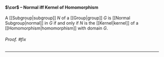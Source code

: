 #### $\cor$ – Normal iff Kernel of Homomorphism
A [[Subgroup|subgroup]] $N$ of a [[Group|group]] $G$ is [[Normal Subgroup|normal]] in $G$ if and only if $N$ is the [[Kernel|kernel]] of a [[Homomorphism|homomorphism]] with domain $G.$

###### *Proof.* #fix 
***